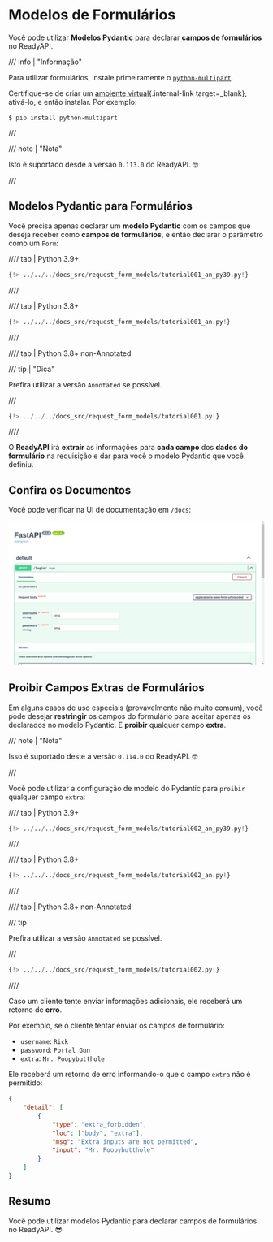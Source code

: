 # Modelos de Formulários

Você pode utilizar **Modelos Pydantic** para declarar **campos de formulários** no ReadyAPI.

/// info | "Informação"

Para utilizar formulários, instale primeiramente o <a href="https://github.com/Kludex/python-multipart" class="external-link" target="_blank">`python-multipart`</a>.

Certifique-se de criar um [ambiente virtual](../virtual-environments.md){.internal-link target=_blank}, ativá-lo, e então instalar. Por exemplo:

```console
$ pip install python-multipart
```

///

/// note | "Nota"

Isto é suportado desde a versão `0.113.0` do ReadyAPI. 🤓

///

## Modelos Pydantic para Formulários

Você precisa apenas declarar um **modelo Pydantic** com os campos que deseja receber como **campos de formulários**, e então declarar o parâmetro como um `Form`:

//// tab | Python 3.9+

```Python hl_lines="9-11  15"
{!> ../../../docs_src/request_form_models/tutorial001_an_py39.py!}
```

////

//// tab | Python 3.8+

```Python hl_lines="8-10  14"
{!> ../../../docs_src/request_form_models/tutorial001_an.py!}
```

////

//// tab | Python 3.8+ non-Annotated

/// tip | "Dica"

Prefira utilizar a versão `Annotated` se possível.

///

```Python hl_lines="7-9  13"
{!> ../../../docs_src/request_form_models/tutorial001.py!}
```

////

O **ReadyAPI** irá **extrair** as informações para **cada campo** dos **dados do formulário** na requisição e dar para você o modelo Pydantic que você definiu.

## Confira os Documentos

Você pode verificar na UI de documentação em `/docs`:

<div class="screenshot">
<img src="/img/tutorial/request-form-models/image01.png">
</div>

## Proibir Campos Extras de Formulários

Em alguns casos de uso especiais (provavelmente não muito comum), você pode desejar **restringir** os campos do formulário para aceitar apenas os declarados no modelo Pydantic. E **proibir** qualquer campo **extra**.

/// note | "Nota"

Isso é suportado deste a versão `0.114.0` do ReadyAPI. 🤓

///

Você pode utilizar a configuração de modelo do Pydantic para `proibir` qualquer campo `extra`:

//// tab | Python 3.9+

```Python hl_lines="12"
{!> ../../../docs_src/request_form_models/tutorial002_an_py39.py!}
```

////

//// tab | Python 3.8+

```Python hl_lines="11"
{!> ../../../docs_src/request_form_models/tutorial002_an.py!}
```

////

//// tab | Python 3.8+ non-Annotated

/// tip

Prefira utilizar a versão `Annotated` se possível.

///

```Python hl_lines="10"
{!> ../../../docs_src/request_form_models/tutorial002.py!}
```

////

Caso um cliente tente enviar informações adicionais, ele receberá um retorno de **erro**.

Por exemplo, se o cliente tentar enviar os campos de formulário:

* `username`: `Rick`
* `password`: `Portal Gun`
* `extra`: `Mr. Poopybutthole`

Ele receberá um retorno de erro informando-o que o campo `extra` não é permitido:

```json
{
    "detail": [
        {
            "type": "extra_forbidden",
            "loc": ["body", "extra"],
            "msg": "Extra inputs are not permitted",
            "input": "Mr. Poopybutthole"
        }
    ]
}
```

## Resumo

Você pode utilizar modelos Pydantic para declarar campos de formulários no ReadyAPI. 😎
